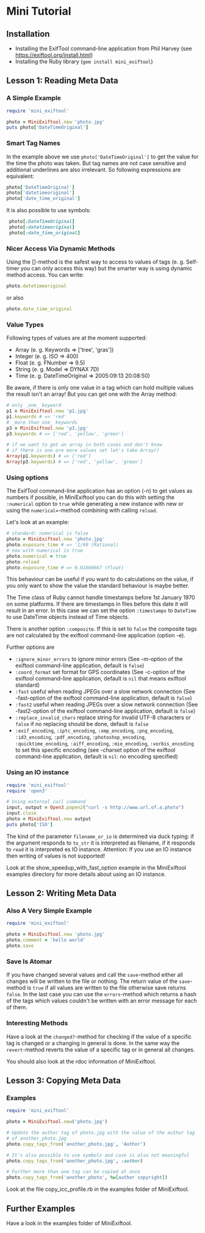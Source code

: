 # Mini Tutorial


## Installation

* Installing the ExifTool command-line application from Phil Harvey
  (see https://exiftool.org/install.html)
* Installing the Ruby library (`gem install mini_exiftool`)


## Lesson 1: Reading Meta Data

### A Simple Example

```ruby
require 'mini_exiftool'

photo = MiniExiftool.new 'photo.jpg'
puts photo['DateTimeOriginal']
```

### Smart Tag Names
In the example above we use `photo['DateTimeOriginal']` to
get the value for the time the photo was taken. But tag names are not
case sensitive and additional underlines are also irrelevant. So
following expressions are equivalent:
```ruby
photo['DateTimeOriginal']
photo['datetimeoriginal']
photo['date_time_original']
```

It is also possible to use symbols:
```ruby
 photo[:DateTimeOriginal]
 photo[:datetimeoriginal]
 photo[:date_time_original]
```

### Nicer Access Via Dynamic Methods

Using the []-method is the safest way to access to values of tags
(e. g. Self-timer you can only access this way) but the smarter way is
using dynamic method access. You can write:
```ruby
photo.datetimeoriginal
```
or also
```ruby
photo.date_time_original
```

### Value Types

Following types of values are at the moment supported:
* Array (e. g. Keywords => ['tree', 'gras'])
* Integer (e. g. ISO => 400)
* Float (e. g. FNumber => 9.5)
* String (e. g. Model => DYNAX 7D)
* Time (e. g. DateTimeOriginal => 2005:09:13 20:08:50)

Be aware, if there is only one value in a tag which can hold multiple
values the result isn't an array! But you can get one with the Array
method:
```ruby
# only _one_ keyword
p1 = MiniExiftool.new 'p1.jpg'
p1.keywords # => 'red'
# _more than one_ keywords
p3 = MiniExiftool.new 'p3.jpg'
p3.keywords # => ['red', 'yellow', 'green']

# if we want to get an array in both cases and don't know
# if there is one ore more values set let's take Array()
Array(p1.keywords) # => ['red']
Array(p3.keywords) # => ['red', 'yellow', 'green']
```

### Using options

The ExifTool command-line application has an option (-n) to get values
as numbers if possible, in MiniExiftool you can do this with setting
the `:numerical` option to `true` while generating a new
instance with new or using the `numerical=`-method
combining with calling `reload`.

Let's look at an example:
```ruby
# standard: numerical is false
photo = MiniExiftool.new 'photo.jpg'
photo.exposure_time # => '1/60 (Rational)
# now with numerical is true
photo.numerical = true
photo.reload
photo.exposure_time # => 0.01666667 (Float)
```

This behaviour can be useful if you want to do calculations on the
value, if you only want to show the value the standard behaviour is
maybe better.

The Time class of Ruby cannot handle timestamps before 1st January 1970
on some platforms. If there are timestamps in files before this date it
will result in an error. In this case we can set the option
`:timestamps` to `DateTime` to use DateTime objects instead
of Time objects.

There is another option `:composite`. If this is set to
`false` the composite tags are not calculated by the exiftool
command-line application (option -e).

Further options are
* `:ignore_minor_errors` to ignore minor
  errors (See -m-option of the exiftool command-line application,
  default is `false`)
* `:coord_format` set format for GPS coordinates (See
  -c-option of the exiftool command-line application, default is `nil`
  that means exiftool standard)
* `:fast` useful when reading JPEGs over a slow network connection
  (See -fast-option of the exiftool command-line application, default is `false`)
* `:fast2` useful when reading JPEGs over a slow network connection
  (See -fast2-option of the exiftool command-line application, default is `false`)
* `:replace_invalid_chars` replace string for invalid
  UTF-8 characters or `false` if no replacing should be done,
  default is `false`
* `:exif_encoding`, `:iptc_encoding`,
  `:xmp_encoding`, `:png_encoding`,
  `:id3_encoding`, `:pdf_encoding`,
  `:photoshop_encoding`, `:quicktime_encoding`,
  `:aiff_encoding`, `:mie_encoding`,
  `:vorbis_encoding` to set this specific encoding (see
  -charset option of the exiftool command-line application, default is
  `nil`: no encoding specified)

### Using an IO instance

```ruby
require 'mini_exiftool'
require 'open3'

# Using external curl command
input, output = Open3.popen2("curl -s http://www.url.of.a.photo")
input.close
photo = MiniExiftool.new output
puts photo['ISO']
```

The kind of the parameter `filename_or_io` is determined via duck typing:
if the argument responds to `to_str` it is interpreted as filename, if it
responds to `read` it is interpreted es IO instance.
Attention: If you use an IO instance then writing of values is not supported!

Look at the show_speedup_with_fast_option example in the MiniExiftool examples
directory for more details about using an IO instance.


## Lesson 2: Writing Meta Data

### Also A Very Simple Example

```ruby
require 'mini_exiftool'

photo = MiniExiftool.new 'photo.jpg'
photo.comment = 'hello world'
photo.save
```


### Save Is Atomar

If you have changed several values and call the `save`-method either
all changes will be written to the file or nothing. The return value
of the `save`-method is `true` if all values are written to the file
otherwise save returns `false`. In the last case you can use the
`errors`-method which returns a hash of the tags which values couldn't
be written with an error message for each of them.


### Interesting Methods

Have a look at the `changed?`-method for checking if the
value of a specific tag is changed or a changing in general is
done. In the same way the `revert`-method reverts the value of a
specific tag or in general all changes.

You should also look at the rdoc information of MiniExiftool.


## Lesson 3: Copying Meta Data

### Examples

```ruby
require 'mini_exiftool'

photo = MiniExiftool.new('photo.jpg')

# Update the author tag of photo.jpg with the value of the author tag
# of another_photo.jpg
photo.copy_tags_from('another_photo.jpg', 'Author')

# It's also possible to use symbols and case is also not meaningful
photo.copy_tags_from('another_photo.jpg', :author)

# Further more than one tag can be copied at once
photo.copy_tags_from('another_photo', %w[author copyright])
```

Look at the file copy_icc_profile.rb in the examples folder of MiniExiftool.


## Further Examples

Have a look in the examples folder of MiniExiftool.
